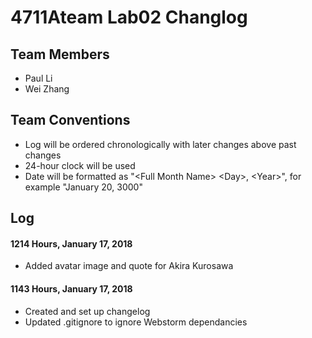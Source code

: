 # 4711Ateam Lab02 Changlog

## Team Members
* Paul Li
* Wei Zhang

## Team Conventions
* Log will be ordered chronologically with later changes above past changes
* 24-hour clock will be used
* Date will be formatted as "\<Full Month Name> \<Day>, \<Year>", for example "January 20, 3000"
## Log

#### 1214 Hours, January 17, 2018
* Added avatar image and quote for Akira Kurosawa

#### 1143 Hours, January 17, 2018
* Created and set up changelog
* Updated .gitignore to ignore Webstorm dependancies
